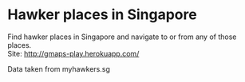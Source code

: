 Hawker places in Singapore
=====

Find hawker places in Singapore and navigate to or from any of those places.   
Site: http://gmaps-play.herokuapp.com/  

Data taken from myhawkers.sg
